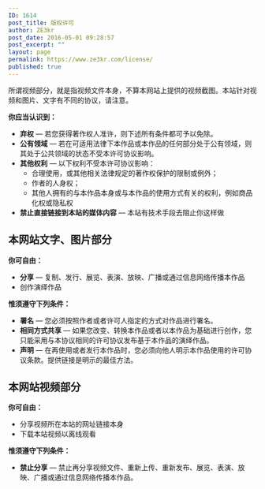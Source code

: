 ```yaml
---
ID: 1614
post_title: 版权许可
author: ZE3kr
post_date: 2016-05-01 09:28:57
post_excerpt: ""
layout: page
permalink: https://www.ze3kr.com/license/
published: true
---
```

所谓视频部分，就是指视频文件本身，不算本网站上提供的视频截图。本站针对视频和图片、文字有不同的协议，请注意。

<strong>你应当认识到：</strong>
<ul>
 	<li><strong>弃权</strong> — 若您获得著作权人准许，则下述所有条件都可予以免除。</li>
 	<li><strong>公有领域</strong> — 若在可适用法律下本作品或本作品的任何部分处于公有领域，则其处于公共领域的状态不受本许可协议影响。</li>
 	<li><strong>其他权利</strong> — 以下权利不受本许可协议影响：
<ul>
 	<li>合理使用，或其他相关法律规定的著作权保护的限制或例外；</li>
 	<li>作者的人身权；</li>
 	<li>其他人拥有的与本作品本身或与本作品的使用方式有关的权利，例如商品化权或隐私权</li>
</ul>
</li>
 	<li><b>禁止直接链接到本站的媒体内容</b> — 本站有技术手段去阻止你这样做</li>
</ul>
<h2>本网站文字、图片部分</h2>
<strong>你可自由：</strong>
<ul>
 	<li><strong>分享</strong> — 复制、发行、展览、表演、放映、广播或通过信息网络传播本作品</li>
 	<li>创作演绎作品</li>
</ul>
<strong>惟须遵守下列条件：</strong>
<ul>
 	<li><strong>署名</strong> — 您必须按照作者或者许可人指定的方式对作品进行署名。</li>
 	<li><strong>相同方式共享</strong> — 如果您改变、转换本作品或者以本作品为基础进行创作，您只能采用与本协议相同的许可协议发布基于本作品的演绎作品。</li>
 	<li><strong>声明</strong> — 在再使用或者发行本作品时，您必须向他人明示本作品使用的许可协议条款。提供链接是明示的最佳方法。</li>
</ul>
<h2>本网站视频部分</h2>
<strong>你可自由：</strong>
<ul>
 	<li>分享视频所在本站的网址链接本身</li>
 	<li>下载本站视频以离线观看</li>
</ul>
<strong>惟须遵守下列条件：</strong>
<ul>
 	<li><strong>禁止分享</strong> — 禁止再分享视频文件、重新上传、重新发布、展览、表演、放映、广播或通过信息网络传播本作品。</li>
</ul>